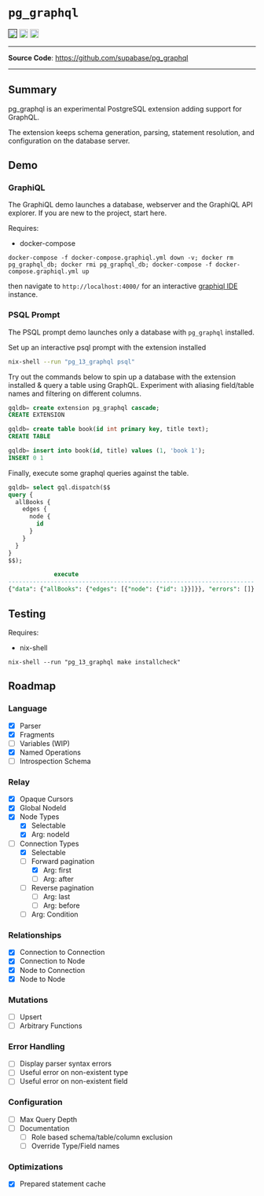 # `pg_graphql`

<p>
<a href=""><img src="https://img.shields.io/badge/postgresql-12+-blue.svg" alt="PostgreSQL version" height="18"></a>
<a href="https://github.com/supabase/pg_graphql/blob/master/LICENSE"><img src="https://img.shields.io/pypi/l/markdown-subtemplate.svg" alt="License" height="18"></a>
<a href="https://github.com/supabase/pg_graphql/actions"><img src="https://github.com/supabase/pg_graphql/actions/workflows/main.yml/badge.svg" alt="Tests" height="18"></a>

</p>

---

**Source Code**: <a href="https://github.com/supabase/pg_graphql" target="_blank">https://github.com/supabase/pg_graphql</a>

---

## Summary

pg_graphql is an experimental PostgreSQL extension adding support for GraphQL.

The extension keeps schema generation, parsing, statement resolution, and configuration on the database server.

## Demo

### GraphiQL

The GraphiQL demo launches a database, webserver and the GraphiQL API explorer. If you are new to the project, start here.

Requires:

- docker-compose

```shell
docker-compose -f docker-compose.graphiql.yml down -v; docker rm pg_graphql_db; docker rmi pg_graphql_db; docker-compose -f docker-compose.graphiql.yml up
```
then navigate to `http://localhost:4000/` for an interactive [graphiql IDE](https://github.com/graphql/graphiql) instance.


### PSQL Prompt

The PSQL prompt demo launches only a database with `pg_graphql` installed.

Set up an interactive psql prompt with the extension installed
```bash
nix-shell --run "pg_13_graphql psql"
```

Try out the commands below to spin up a database with the extension installed & query a table using GraphQL. Experiment with aliasing field/table names and filtering on different columns.

```sql
gqldb= create extension pg_graphql cascade;
CREATE EXTENSION

gqldb= create table book(id int primary key, title text);
CREATE TABLE

gqldb= insert into book(id, title) values (1, 'book 1');
INSERT 0 1
```

Finally, execute some graphql queries against the table.
```sql
gqldb= select gql.dispatch($$
query {
  allBooks {
    edges {
      node {
        id
      }
    }
  }
}
$$);

             execute
----------------------------------------------------------------------
{"data": {"allBooks": {"edges": [{"node": {"id": 1}}]}}, "errors": []}
```

## Testing

Requires:

- nix-shell

```shell
nix-shell --run "pg_13_graphql make installcheck"
```

## Roadmap

### Language
- [x] Parser
- [x] Fragments
- [ ] Variables (WIP)
- [x] Named Operations
- [ ] Introspection Schema

### Relay
- [x] Opaque Cursors
- [x] Global NodeId
- [x] Node Types
  - [x] Selectable
  - [x] Arg: nodeId
- [ ] Connection Types
  - [x] Selectable
  - [ ] Forward pagination
    - [x] Arg: first
    - [ ] Arg: after
  - [ ] Reverse pagination
    - [ ] Arg: last
    - [ ] Arg: before
  - [ ] Arg: Condition

### Relationships
- [x] Connection to Connection
- [x] Connection to Node
- [x] Node to Connection
- [x] Node to Node

### Mutations
- [ ] Upsert
- [ ] Arbitrary Functions

### Error Handling
- [ ] Display parser syntax errors
- [ ] Useful error on non-existent type
- [ ] Useful error on non-existent field

### Configuration
- [ ] Max Query Depth
- [ ] Documentation
  - [ ] Role based schema/table/column exclusion
  - [ ] Override Type/Field names

### Optimizations
- [x] Prepared statement cache

